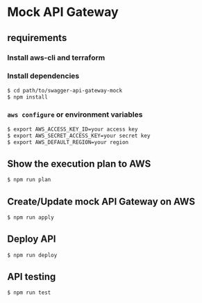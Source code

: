 # Mock API Gateway

## requirements

### Install aws-cli and terraform

### Install dependencies

```sh
$ cd path/to/swagger-api-gateway-mock
$ npm install
```

### `aws configure` or environment variables

```sh
$ export AWS_ACCESS_KEY_ID=your access key
$ export AWS_SECRET_ACCESS_KEY=your secret key
$ export AWS_DEFAULT_REGION=your region
```

## Show the execution plan to AWS

```sh
$ npm run plan
```

## Create/Update mock API Gateway on AWS

```sh
$ npm run apply
```

## Deploy API

```sh
$ npm run deploy
```

## API testing

```sh
$ npm run test
```
